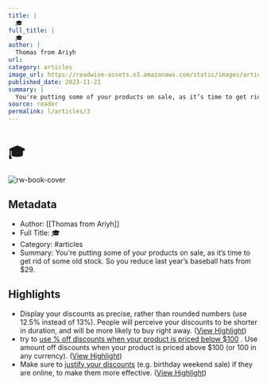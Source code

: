 ```yaml
---
title: |
  🎓
full_title: |
  🎓
author: |
  Thomas from Ariyh
url: 
category: articles
image_url: https://readwise-assets.s3.amazonaws.com/static/images/article4.6bc1851654a0.png
published_date: 2023-11-21
summary: |
  You're putting some of your products on sale, as it’s time to get rid of some old stock. So you reduce last year’s baseball hats from $29.
source: reader
permalink: l/articles/3
---
```

# 🎓

![rw-book-cover](https://readwise-assets.s3.amazonaws.com/static/images/article4.6bc1851654a0.png)

## Metadata
- Author: [[Thomas from Ariyh]]
- Full Title: 🎓
- Category: #articles
- Summary: You're putting some of your products on sale, as it’s time to get rid of some old stock. So you reduce last year’s baseball hats from $29.

## Highlights
- Display your discounts as precise, rather than rounded numbers (use 12.5% instead of 13%).
  People will perceive your discounts to be shorter in duration, and will be more likely to buy right away. ([View Highlight](https://read.readwise.io/read/01hfrtq0rjh6gempf2ry2m640w))
- try to [use % off discounts when your product is priced below $100](https://link.mail.beehiiv.com/ss/c/HgpSGM-keF5lMWUMUiwUABeKmw6VfjBN9ESz2zVjo5h03qiHLjQu7eyBY2oMl4GwmBmgOlznHxWYKgPFfKLQCD5Uhw441gwSz6bDsH3bBtWA6N3cPSILN4jAfa3_7o8nmYYh-B1TZZtzKxGLfo2kS3GuwRMKtbIcnftxuGQonRuvJaZHtKHiR_ejVzshBAjRSmTvAy717lRxaYotMTaOiQ/41h/WkyKMo3HRUOLY-HCaoXZIg/h22/L2eiBRjUZKbzLPWiYQHp1Q_LL9XQ6N7oImwRn2mGRBg) . Use amount off discounts when your product is priced above $100 (or 100 in any currency). ([View Highlight](https://read.readwise.io/read/01hfrttjj5g3kfcm4sfyc080b8))
- Make sure to [justify your discounts](https://link.mail.beehiiv.com/ss/c/HgpSGM-keF5lMWUMUiwUABeKmw6VfjBN9ESz2zVjo5gTokpgCzUoK_uvDFj9KAVpBDoY3asRBe-0EW-_Bb2As9TVfFMcCphuFawtWhCL4Sb3Bsr5V3LvPEXDF4z9xQ0qNXubSMwXHleFykAbz1M7WccOm0cENQ9wq1IC6O_zHFXvZo4gAvy6FGgSPrNcmrskfufvLvvhIpVKcSoLJVpXCw/41h/WkyKMo3HRUOLY-HCaoXZIg/h23/IzU3VMwqVGoG8S-YSJDhLLDETcUE5lPBl09Qt3Khe2Y) (e.g. birthday weekend sale) if they are online, to make them more effective. ([View Highlight](https://read.readwise.io/read/01hfrttv3cgmtpfzv66yv2186e))


